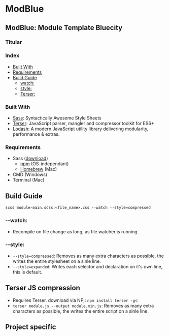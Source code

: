 # ModBlue

## ModBlue: Module Template Bluecity

### Titular

### Index

- [Built With](#built-with)
- [Requirements](#requirements)
- [Build Guide](#build-guide)
  - [watch:](#--watch-)
  - [style:](#--style-)
  - [Terser:](#Terser-JS-compression)

### Built With

- [Sass](https://sass-lang.com/): Syntactically Awesome Style Sheets
- [Terser](https://terser.org/): JavaScript parser, mangler and compressor toolkit for ES6+
- [Lodash](https://lodash.com/): A modern JavaScript utility library delivering modularity, performance & extras.

### Requirements

- Sass ([download](https://sass-lang.com/install))
  - [npm](https://npmjs.com/get-npm) (OS-independant)
  - [Homebrew](https://brew.sh/index_da) (Mac)
- CMD (Windows)
- Terminal (Mac)

## Build Guide

`scss module-main.scss:<file_name>.css --watch --style=compressed`

### --watch:

- Recompile on file change as long, as file watcher is running.

### --style:

- `--style=compressed`: Removes as many extra characters as possible, the writes the entire stylesheet on a sinle line.
- `--style=expanded`: Writes each selector and declaration on it's own line, this is default.

## Terser JS compression

- Requires Terser. download via NP;: `npm install terser -g`<
- `terser module.js --output module.min.js`: Removes as many extra characters as possible, the writes the entire script on a sinle line.

## Project specific
